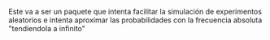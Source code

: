 Este va a ser un paquete que intenta facilitar la simulación de experimentos aleatorios e intenta aproximar las probabilidades con la frecuencia absoluta "tendiendola a infinito"